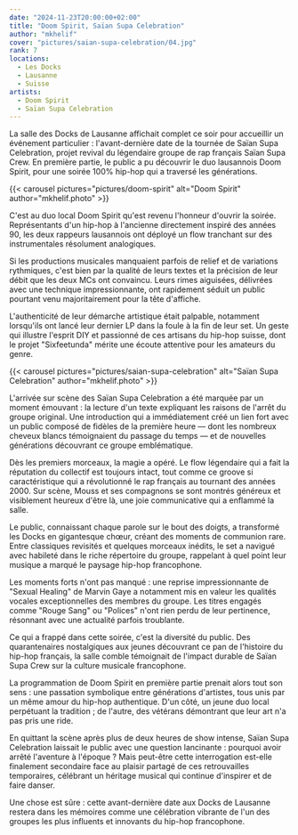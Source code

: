 ```yaml
---
date: "2024-11-23T20:00:00+02:00"
title: "Doom Spirit, Saïan Supa Celebration"
author: "mkhelif"
cover: "pictures/saian-supa-celebration/04.jpg"
rank: 7
locations:
  - Les Docks
  - Lausanne
  - Suisse
artists:
  - Doom Spirit
  - Saïan Supa Celebration
---
```


La salle des Docks de Lausanne affichait complet ce soir pour accueillir un événement particulier : l'avant-dernière
date de la tournée de Saïan Supa Celebration, projet revival du légendaire groupe de rap français Saïan Supa Crew. En
première partie, le public a pu découvrir le duo lausannois Doom Spirit, pour une soirée 100% hip-hop qui a traversé les
générations.


{{< carousel pictures="pictures/doom-spirit" alt="Doom Spirit" author="mkhelif.photo" >}}

C'est au duo local Doom Spirit qu'est revenu l'honneur d'ouvrir la soirée. Représentants d'un hip-hop à l'ancienne
directement inspiré des années 90, les deux rappeurs lausannois ont déployé un flow tranchant sur des instrumentales
résolument analogiques.

Si les productions musicales manquaient parfois de relief et de variations rythmiques, c'est bien par la qualité de
leurs textes et la précision de leur débit que les deux MCs ont convaincu. Leurs rimes aiguisées, délivrées avec une
technique impressionnante, ont rapidement séduit un public pourtant venu majoritairement pour la tête d'affiche.

L'authenticité de leur démarche artistique était palpable, notamment lorsqu'ils ont lancé leur dernier LP dans la foule
à la fin de leur set. Un geste qui illustre l'esprit DIY et passionné de ces artisans du hip-hop suisse, dont le
projet "Sixfeetunda" mérite une écoute attentive pour les amateurs du genre.


{{< carousel pictures="pictures/saian-supa-celebration" alt="Saïan Supa Celebration" author="mkhelif.photo" >}}

L'arrivée sur scène des Saïan Supa Celebration a été marquée par un moment émouvant : la lecture d'un texte
expliquant les raisons de l'arrêt du groupe original. Une introduction qui a immédiatement créé un lien fort avec un
public composé de fidèles de la première heure — dont les nombreux cheveux blancs témoignaient du passage du temps — et
de nouvelles générations découvrant ce groupe emblématique.

Dès les premiers morceaux, la magie a opéré. Le flow légendaire qui a fait la réputation du collectif est toujours
intact, tout comme ce groove si caractéristique qui a révolutionné le rap français au tournant des années 2000. Sur
scène, Mouss et ses compagnons se sont montrés généreux et visiblement heureux d'être là, une joie communicative qui a
enflammé la salle.

Le public, connaissant chaque parole sur le bout des doigts, a transformé les Docks en gigantesque chœur, créant des
moments de communion rare. Entre classiques revisités et quelques morceaux inédits, le set a navigué avec habileté dans
le riche répertoire du groupe, rappelant à quel point leur musique a marqué le paysage hip-hop francophone.

Les moments forts n'ont pas manqué : une reprise impressionnante de "Sexual Healing" de Marvin Gaye a notamment mis en
valeur les qualités vocales exceptionnelles des membres du groupe. Les titres engagés comme "Rouge Sang" ou "Polices"
n'ont rien perdu de leur pertinence, résonnant avec une actualité parfois troublante.

Ce qui a frappé dans cette soirée, c'est la diversité du public. Des quarantenaires nostalgiques aux jeunes découvrant
ce pan de l'histoire du hip-hop français, la salle comble témoignait de l'impact durable de Saïan Supa Crew sur la
culture musicale francophone.

La programmation de Doom Spirit en première partie prenait alors tout son sens : une passation symbolique entre
générations d'artistes, tous unis par un même amour du hip-hop authentique. D'un côté, un jeune duo local perpétuant la
tradition ; de l'autre, des vétérans démontrant que leur art n'a pas pris une ride.

En quittant la scène après plus de deux heures de show intense, Saïan Supa Celebration laissait le public avec une
question lancinante : pourquoi avoir arrêté l'aventure à l'époque ? Mais peut-être cette interrogation est-elle
finalement secondaire face au plaisir partagé de ces retrouvailles temporaires, célébrant un héritage musical qui
continue d'inspirer et de faire danser.

Une chose est sûre : cette avant-dernière date aux Docks de Lausanne restera dans les mémoires comme une célébration
vibrante de l'un des groupes les plus influents et innovants du hip-hop francophone.
